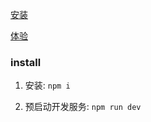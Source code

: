 [安装](#install)

[体验](https://zweizhao.github.io/VueMobileFramework/dist/index.html)

### install
1. 安装: `npm i`

2. 预启动开发服务: `npm run dev`